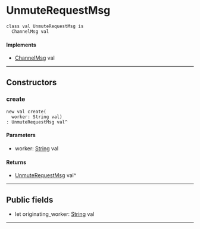 # UnmuteRequestMsg

```pony
class val UnmuteRequestMsg is
  ChannelMsg val
```

#### Implements

* [ChannelMsg](wallaroo-core-messages-ChannelMsg) val

---

## Constructors

### create

```pony
new val create(
  worker: String val)
: UnmuteRequestMsg val^
```
#### Parameters

*   worker: [String](builtin-String) val

#### Returns

* [UnmuteRequestMsg](wallaroo-core-messages-UnmuteRequestMsg) val^

---

## Public fields

* let originating_worker: [String](builtin-String) val

---


